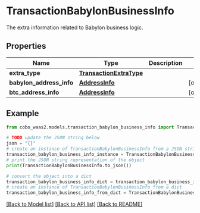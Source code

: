 # TransactionBabylonBusinessInfo

The extra information related to Babylon business logic.

## Properties

Name | Type | Description | Notes
------------ | ------------- | ------------- | -------------
**extra_type** | [**TransactionExtraType**](TransactionExtraType.md) |  | 
**babylon_address_info** | [**AddressInfo**](AddressInfo.md) |  | [optional] 
**btc_address_info** | [**AddressInfo**](AddressInfo.md) |  | [optional] 

## Example

```python
from cobo_waas2.models.transaction_babylon_business_info import TransactionBabylonBusinessInfo

# TODO update the JSON string below
json = "{}"
# create an instance of TransactionBabylonBusinessInfo from a JSON string
transaction_babylon_business_info_instance = TransactionBabylonBusinessInfo.from_json(json)
# print the JSON string representation of the object
print(TransactionBabylonBusinessInfo.to_json())

# convert the object into a dict
transaction_babylon_business_info_dict = transaction_babylon_business_info_instance.to_dict()
# create an instance of TransactionBabylonBusinessInfo from a dict
transaction_babylon_business_info_from_dict = TransactionBabylonBusinessInfo.from_dict(transaction_babylon_business_info_dict)
```
[[Back to Model list]](../README.md#documentation-for-models) [[Back to API list]](../README.md#documentation-for-api-endpoints) [[Back to README]](../README.md)


